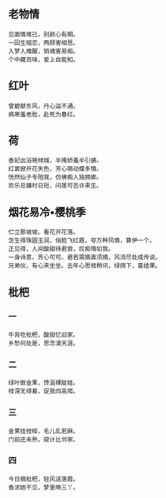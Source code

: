 ## 老物情

```
见面情难已，别颜心有期。
一回生暗恋，两顾害相思。
入梦人难醒，销魂客易痴。
个中藏百味，爱上自能知。
```

## 红叶

```
曾碧献东风，丹心运不通。
病寒羞老脸，赴死为春红。
```

## 荷

```
香妃出浴艳倾城，半掩娇羞半引蜻。
红窦掀开花失色，芳心萌动蝶多情。
恍然仙子专陪我，仿佛痴人独拥卿。
欢乐总嫌时日短，问莲可否许来生。
```


## 烟花易冷•樱桃季

```
伫立那坡坡。看花开花落。
怎生得珠圆玉润，俏脸飞红霞，夸万种风情，算伊一个。
正见得，人间酸甜待君尝，叹痴情如我。
一身诗意，芳心可可。君若需摘直须摘，风流尽处成传说。
兄弟伙，有心来坐坐。去年心思枝稍讯，绿荫下，喜结果。
```

## 枇杷

### 一

```
牛背吃枇杷，酸甜忆旧家。
乡愁何处是，思念漫天涯。
```

### 二

```
绿叶嵌金果，馋涎裸腚娃。
枝深无得着，促我向高爬。
```

### 三

```
金果挂枝桠，毛儿乱若麻。
门前还未熟，窥计比邻家。
```

### 四

```
今日摘枇杷，轻风送落霞。
香浓她不见，梦里唤三丫。
```
